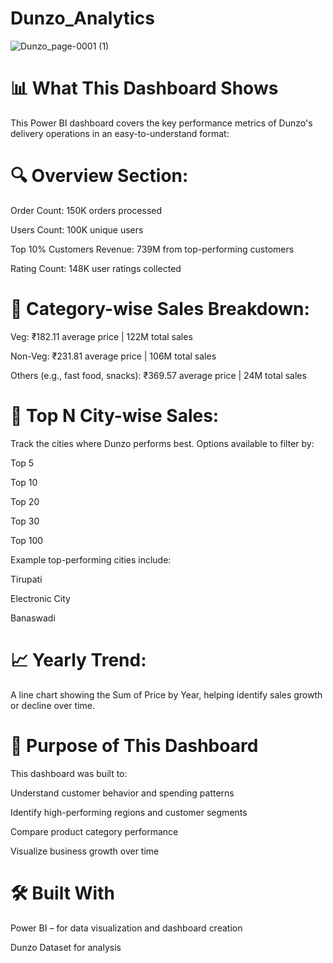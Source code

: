# Dunzo_Analytics

![Dunzo_page-0001 (1)](https://github.com/user-attachments/assets/7874a6cc-ec30-4be5-b751-fbf0cde013a9)


# 📊 What This Dashboard Shows
This Power BI dashboard covers the key performance metrics of Dunzo's delivery operations in an easy-to-understand format:

# 🔍 Overview Section:
Order Count: 150K orders processed

Users Count: 100K unique users

Top 10% Customers Revenue: 739M from top-performing customers

Rating Count: 148K user ratings collected

# 🍱 Category-wise Sales Breakdown:
Veg: ₹182.11 average price | 122M total sales

Non-Veg: ₹231.81 average price | 106M total sales

Others (e.g., fast food, snacks): ₹369.57 average price | 24M total sales

# 🌆 Top N City-wise Sales:
Track the cities where Dunzo performs best. Options available to filter by:

Top 5

Top 10

Top 20

Top 30

Top 100

Example top-performing cities include:

Tirupati

Electronic City

Banaswadi

# 📈 Yearly Trend:
A line chart showing the Sum of Price by Year, helping identify sales growth or decline over time.

# 🎯 Purpose of This Dashboard
This dashboard was built to:

Understand customer behavior and spending patterns

Identify high-performing regions and customer segments

Compare product category performance

Visualize business growth over time

# 🛠 Built With
Power BI – for data visualization and dashboard creation

Dunzo Dataset for analysis
